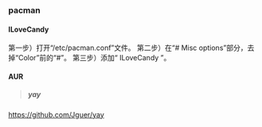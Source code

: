 ### pacman

#### ILoveCandy

第一步）打开“/etc/pacman.conf”文件。
第二步）在“# Misc options”部分，去掉“Color”前的“#”。
第三步）添加“ ILoveCandy ”。

#### AUR

> ##### yay

<https://github.com/Jguer/yay>
